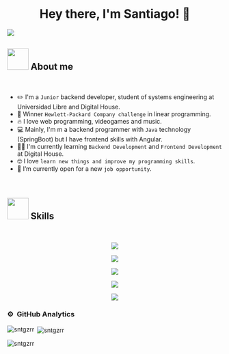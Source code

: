 <div align="center">
  <h1 align="center"> Hey there, I'm Santiago! 👋 </h1>
</div>
<img src="https://i.ibb.co/p6D49Gg/Blue-And-Green-Professional-Technology-Linked-In-Banner.png">

## <picture><img src = "https://github.com/7oSkaaa/7oSkaaa/blob/main/Images/about_me.gif?raw=true" width = 50px></picture> About me
<br>

- :pencil2: I'm a `Junior` backend developer, student of systems engineering at Universidad Libre and Digital House.
- :tada: Winner `Hewlett-Packard Company challenge` in linear programming.
- :fire: I love web programming, videogames and music.
- :computer: Mainly, I'm m a backend programmer with `Java` technology (SpringBoot) but I have frontend skills with Angular.
- :student: I'm currently learning `Backend Development` and `Frontend Development` at Digital House.
- :nerd_face: I love `learn new things and improve my programming skills`.
- :thinking: I’m currently open for a new `job opportunity`.
<br>

## <picture><img src = "https://github.com/7oSkaaa/7oSkaaa/blob/main/Images/about_me.gif?raw=true" width = 50px></picture> Skills
<br>
<div>
<p align="center">
  <a href="https://skillicons.dev">
    <img src="https://skillicons.dev/icons?i=java,spring,go,ts,angular,html,css,bootstrap,docker" />
  </a>
</p>
<p align="center">
  <a href="https://skillicons.dev">
    <img src="https://skillicons.dev/icons?i=maven,npm,hibernate,rabbitmq,selenium,aws" />
  </a>
</p>
<p align="center">
  <a href="https://skillicons.dev">
    <img src="https://skillicons.dev/icons?i=postgres,postman,mysql,mongodb" />
  </a>
</p>
<p align="center">
  <a href="https://skillicons.dev">
    <img src="https://skillicons.dev/icons?i=git,github,bitbucket" />
  </a>
</p>
  <p align="center">
  <a href="https://skillicons.dev">
    <img src="https://skillicons.dev/icons?i=idea,vscode" />
  </a>
</p>
</div>

### ⚙️ &nbsp;GitHub Analytics

<p><img align="left" src="https://github-readme-stats.vercel.app/api/top-langs?username=sntgzrr&show_icons=true&locale=en&layout=compact" alt="sntgzrr" /></p>

<p>&nbsp;<img align="center" src="https://github-readme-stats.vercel.app/api?username=sntgzrr&show_icons=true&locale=en" alt="sntgzrr" /></p>

<p><img align="center" src="https://github-readme-streak-stats.herokuapp.com/?user=sntgzrr&" alt="sntgzrr" /></p>
<!--
**sntgzrr/sntgzrr** is a ✨ _special_ ✨ repository because its `README.md` (this file) appears on your GitHub profile.

Here are some ideas to get you started:

- 🔭 I’m currently working on ...
- 🌱 I’m currently learning ...
- 👯 I’m looking to collaborate on ...
- 🤔 I’m looking for help with ...
- 💬 Ask me about ...
- 📫 How to reach me: ...
- 😄 Pronouns: ...
- ⚡ Fun fact: ...
-->
